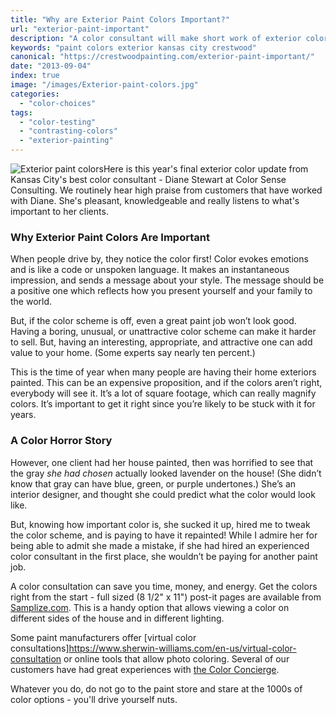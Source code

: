 ```yaml
---
title: "Why are Exterior Paint Colors Important?"
url: "exterior-paint-important"
description: "A color consultant will make short work of exterior color selection while minimizing DIY risks."
keywords: "paint colors exterior kansas city crestwood"
canonical: "https://crestwoodpainting.com/exterior-paint-important/"
date: "2013-09-04"
index: true
image: "/images/Exterior-paint-colors.jpg"
categories:
  - "color-choices"
tags:
  - "color-testing"
  - "contrasting-colors"
  - "exterior-painting"
---
```


![Exterior paint colors](/images/Exterior-paint-colors.jpg "Exterior Paint Color Schemes")Here is this year's final exterior color update from Kansas City's best color consultant - Diane Stewart at Color Sense Consulting. We routinely hear high praise from customers that have worked with Diane. She's pleasant, knowledgeable and really listens to what's important to her clients.

### Why Exterior Paint Colors Are Important

When people drive by, they notice the color first! Color evokes emotions and is like a code or unspoken language. It makes an instantaneous impression, and sends a message about your style. The message should be a positive one which reflects how you present yourself and your family to the world.

But, if the color scheme is off, even a great paint job won’t look good. Having a boring, unusual, or unattractive color scheme can make it harder to sell. But, having an interesting, appropriate, and attractive one can add value to your home. (Some experts say nearly ten percent.)

This is the time of year when many people are having their home exteriors painted. This can be an expensive proposition, and if the colors aren’t right, everybody will see it. It’s a lot of square footage, which can really magnify colors. It’s important to get it right since you’re likely to be stuck with it for years.

### A Color Horror Story

However, one client had her house painted, then was horrified to see that the gray _she had chosen_ actually looked lavender on the house! (She didn’t know that gray can have blue, green, or purple undertones.) She’s an interior designer, and thought she could predict what the color would look like.

But, knowing how important color is, she sucked it up, hired me to tweak the color scheme, and is paying to have it repainted! While I admire her for being able to admit she made a mistake, if she had hired an experienced color consultant in the first place, she wouldn’t be paying for another paint job.

A color consultation can save you time, money, and energy. Get the colors right from the start - full sized (8 1/2" x 11") post-it pages are available from [Samplize.com](https://www.samplize.com/). This is a handy option that allows viewing a color on different sides of the house and in different lighting.

Some paint manufacturers offer [virtual color consultations]https://www.sherwin-williams.com/en-us/virtual-color-consultation or online tools that allow photo coloring. Several of our customers have had great experiences with [the Color Concierge](https://thecolorconcierge.com/).

Whatever you do, do not go to the paint store and stare at the 1000s of color options - you'll drive yourself nuts.
